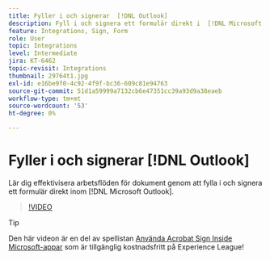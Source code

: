 ```yaml
---
title: Fyller i och signerar  [!DNL Outlook]
description: Fyll i och signera ett formulär direkt i  [!DNL Microsoft Outlook]
feature: Integrations, Sign, Form
role: User
topic: Integrations
level: Intermediate
jira: KT-6462
topic-revisit: Integrations
thumbnail: 29764t1.jpg
exl-id: e16be9f0-4c92-4f9f-bc36-609c81e94763
source-git-commit: 51d1a59999a7132cb6e47351cc39a93d9a38eaeb
workflow-type: tm+mt
source-wordcount: '53'
ht-degree: 0%

---
```


# Fyller i och signerar [!DNL Outlook]

Lär dig effektivisera arbetsflöden för dokument genom att fylla i och signera ett formulär direkt inom [!DNL Microsoft Outlook].

>[!VIDEO](https://video.tv.adobe.com/v/344947?quality=12&learn=on&hidetitle=true)

>[!TIP]
>
>Den här videon är en del av spellistan [Använda Acrobat Sign Inside Microsoft-appar](https://experienceleague.adobe.com/sv/playlists/acrobat-sign-integrate-microsoft-apps) som är tillgänglig kostnadsfritt på Experience League!
